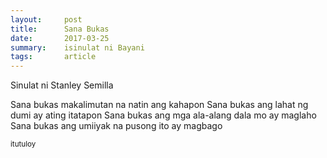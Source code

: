 ```yaml
---
layout:     post
title:      Sana Bukas
date:       2017-03-25
summary:    isinulat ni Bayani
tags:       article
---
```


<p>Sinulat ni Stanley Semilla</p>

Sana bukas makalimutan na natin ang kahapon
Sana bukas ang lahat ng dumi ay ating itatapon
Sana bukas ang mga ala-alang dala mo ay maglaho
Sana bukas ang umiiyak na pusong ito ay magbago

<small>itutuloy</small>